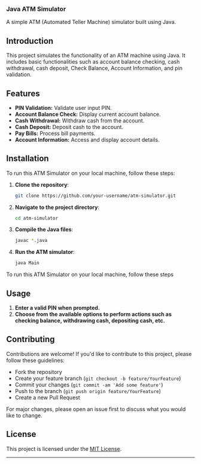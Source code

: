 ### Java ATM Simulator
A simple ATM (Automated Teller Machine) simulator built using Java.

## Introduction
This project simulates the functionality of an ATM machine using Java. It includes basic functionalities such as account balance checking, cash withdrawal, cash deposit, Check Balance, Account Information, and pin validation.

## Features

- **PIN Validation:** Validate user input PIN.
- **Account Balance Check:** Display current account balance.
- **Cash Withdrawal:** Withdraw cash from the account.
- **Cash Deposit:** Deposit cash to the account.
- **Pay Bills:** Process bill payments.
- **Account Information:** Access and display account details.


## Installation

To run this ATM Simulator on your local machine, follow these steps:

1. **Clone the repository**:

   ```bash
   git clone https://github.com/your-username/atm-simulator.git

2. **Navigate to the project directory**:

   ```bash
   cd atm-simulator   

3. **Compile the Java files**:

   ```bash
   javac *.java

4. **Run the ATM simulator**:

   ```bash
   java Main 

To run this ATM Simulator on your local machine, follow these steps
## Usage

1. **Enter a valid PIN when prompted.**
2. **Choose from the available options to perform actions such as checking balance, withdrawing cash, depositing cash, etc.**

## Contributing

Contributions are welcome! If you'd like to contribute to this project, please follow these guidelines:

- Fork the repository
- Create your feature branch (`git checkout -b feature/YourFeature`)
- Commit your changes (`git commit -am 'Add some feature'`)
- Push to the branch (`git push origin feature/YourFeature`)
- Create a new Pull Request

For major changes, please open an issue first to discuss what you would like to change.

## License

This project is licensed under the [MIT License](LICENSE).

---

